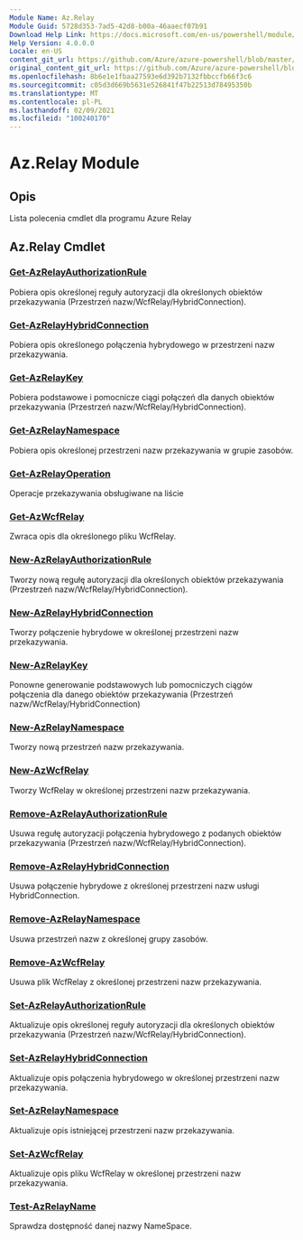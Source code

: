 ```yaml
---
Module Name: Az.Relay
Module Guid: 5728d353-7ad5-42d8-b00a-46aaecf07b91
Download Help Link: https://docs.microsoft.com/en-us/powershell/module/az.relay
Help Version: 4.0.0.0
Locale: en-US
content_git_url: https://github.com/Azure/azure-powershell/blob/master/src/Relay/Relay/help/Az.Relay.md
original_content_git_url: https://github.com/Azure/azure-powershell/blob/master/src/Relay/Relay/help/Az.Relay.md
ms.openlocfilehash: 8b6e1e1fbaa27593e6d392b7132fbbccfb66f3c6
ms.sourcegitcommit: c05d3d669b5631e526841f47b22513d78495350b
ms.translationtype: MT
ms.contentlocale: pl-PL
ms.lasthandoff: 02/09/2021
ms.locfileid: "100240170"
---
```

# Az.Relay Module
## Opis
Lista polecenia cmdlet dla programu Azure Relay

## Az.Relay Cmdlet
### [Get-AzRelayAuthorizationRule](Get-AzRelayAuthorizationRule.md)
Pobiera opis określonej reguły autoryzacji dla określonych obiektów przekazywania (Przestrzeń nazw/WcfRelay/HybridConnection).

### [Get-AzRelayHybridConnection](Get-AzRelayHybridConnection.md)
Pobiera opis określonego połączenia hybrydowego w przestrzeni nazw przekazywania.

### [Get-AzRelayKey](Get-AzRelayKey.md)
Pobiera podstawowe i pomocnicze ciągi połączeń dla danych obiektów przekazywania (Przestrzeń nazw/WcfRelay/HybridConnection).

### [Get-AzRelayNamespace](Get-AzRelayNamespace.md)
Pobiera opis określonej przestrzeni nazw przekazywania w grupie zasobów.

### [Get-AzRelayOperation](Get-AzRelayOperation.md)
Operacje przekazywania obsługiwane na liście

### [Get-AzWcfRelay](Get-AzWcfRelay.md)
Zwraca opis dla określonego pliku WcfRelay.

### [New-AzRelayAuthorizationRule](New-AzRelayAuthorizationRule.md)
Tworzy nową regułę autoryzacji dla określonych obiektów przekazywania (Przestrzeń nazw/WcfRelay/HybridConnection).

### [New-AzRelayHybridConnection](New-AzRelayHybridConnection.md)
Tworzy połączenie hybrydowe w określonej przestrzeni nazw przekazywania.

### [New-AzRelayKey](New-AzRelayKey.md)
Ponowne generowanie podstawowych lub pomocniczych ciągów połączenia dla danego obiektów przekazywania (Przestrzeń nazw/WcfRelay/HybridConnection)

### [New-AzRelayNamespace](New-AzRelayNamespace.md)
Tworzy nową przestrzeń nazw przekazywania.

### [New-AzWcfRelay](New-AzWcfRelay.md)
Tworzy WcfRelay w określonej przestrzeni nazw przekazywania.

### [Remove-AzRelayAuthorizationRule](Remove-AzRelayAuthorizationRule.md)
Usuwa regułę autoryzacji połączenia hybrydowego z podanych obiektów przekazywania (Przestrzeń nazw/WcfRelay/HybridConnection).

### [Remove-AzRelayHybridConnection](Remove-AzRelayHybridConnection.md)
Usuwa połączenie hybrydowe z określonej przestrzeni nazw usługi HybridConnection.

### [Remove-AzRelayNamespace](Remove-AzRelayNamespace.md)
Usuwa przestrzeń nazw z określonej grupy zasobów. 

### [Remove-AzWcfRelay](Remove-AzWcfRelay.md)
Usuwa plik WcfRelay z określonej przestrzeni nazw przekazywania.

### [Set-AzRelayAuthorizationRule](Set-AzRelayAuthorizationRule.md)
Aktualizuje opis określonej reguły autoryzacji dla określonych obiektów przekazywania (Przestrzeń nazw/WcfRelay/HybridConnection).

### [Set-AzRelayHybridConnection](Set-AzRelayHybridConnection.md)
Aktualizuje opis połączenia hybrydowego w określonej przestrzeni nazw przekazywania.

### [Set-AzRelayNamespace](Set-AzRelayNamespace.md)
Aktualizuje opis istniejącej przestrzeni nazw przekazywania.

### [Set-AzWcfRelay](Set-AzWcfRelay.md)
Aktualizuje opis pliku WcfRelay w określonej przestrzeni nazw przekazywania.

### [Test-AzRelayName](Test-AzRelayName.md)
Sprawdza dostępność danej nazwy NameSpace.

